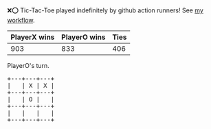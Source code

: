 :x::o: Tic-Tac-Toe played indefinitely by github action runners! See [my workflow](.github/workflows/play.yaml).

|PlayerX wins|PlayerO wins|Ties|
|-|-|-|
|903|833|406|

PlayerO's turn.

<pre>
+---+---+---+
|   | X | X |
+---+---+---+
|   | O |   |
+---+---+---+
|   |   |   |
+---+---+---+
</pre>